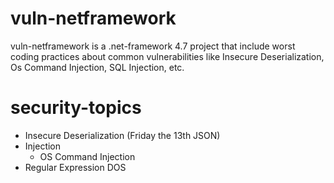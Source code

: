 # vuln-netframework
vuln-netframework is a .net-framework 4.7 project that include worst coding practices about common vulnerabilities like Insecure Deserialization, Os Command Injection, SQL Injection, etc.

# security-topics
- Insecure Deserialization (Friday the 13th JSON)
- Injection
  - OS Command Injection
- Regular Expression DOS
